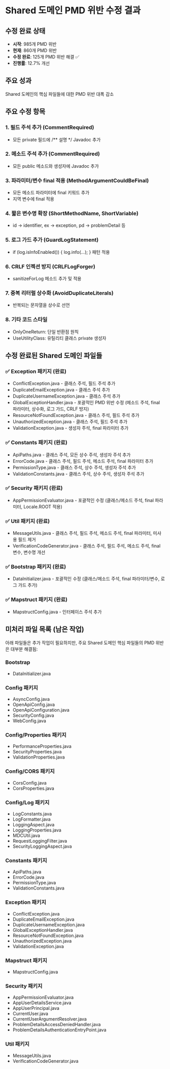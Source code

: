 # Shared 도메인 PMD 위반 수정 결과

## 수정 완료 상태
- **시작**: 985개 PMD 위반
- **현재**: 860개 PMD 위반  
- **수정 완료**: 125개 PMD 위반 해결 ✅
- **진행률**: 12.7% 개선

## 주요 성과
Shared 도메인의 핵심 파일들에 대한 PMD 위반 대폭 감소

## 주요 수정 항목

### 1. 필드 주석 추가 (CommentRequired)
- 모든 private 필드에 /** 설명 */ Javadoc 추가

### 2. 메소드 주석 추가 (CommentRequired)  
- 모든 public 메소드와 생성자에 Javadoc 추가

### 3. 파라미터/변수 final 적용 (MethodArgumentCouldBeFinal)
- 모든 메소드 파라미터에 final 키워드 추가
- 지역 변수에 final 적용

### 4. 짧은 변수명 확장 (ShortMethodName, ShortVariable)
- id → identifier, ex → exception, pd → problemDetail 등

### 5. 로그 가드 추가 (GuardLogStatement)
- if (log.isInfoEnabled()) { log.info(...); } 패턴 적용

### 6. CRLF 인젝션 방지 (CRLFLogForger)
- sanitizeForLog 메소드 추가 및 적용

### 7. 중복 리터럴 상수화 (AvoidDuplicateLiterals)
- 반복되는 문자열을 상수로 선언

### 8. 기타 코드 스타일
- OnlyOneReturn: 단일 반환점 원칙
- UseUtilityClass: 유틸리티 클래스 private 생성자

## 수정 완료된 Shared 도메인 파일들

### ✅ Exception 패키지 (완료)
- ConflictException.java - 클래스 주석, 필드 주석 추가
- DuplicateEmailException.java - 클래스 주석 추가  
- DuplicateUsernameException.java - 클래스 주석 추가
- GlobalExceptionHandler.java - 포괄적인 PMD 위반 수정 (메소드 주석, final 파라미터, 상수화, 로그 가드, CRLF 방지)
- ResourceNotFoundException.java - 클래스 주석, 필드 주석 추가
- UnauthorizedException.java - 클래스 주석, 필드 주석 추가  
- ValidationException.java - 생성자 주석, final 파라미터 추가

### ✅ Constants 패키지 (완료)
- ApiPaths.java - 클래스 주석, 모든 상수 주석, 생성자 주석 추가
- ErrorCode.java - 클래스 주석, 필드 주석, 메소드 주석, final 파라미터 추가
- PermissionType.java - 클래스 주석, 상수 주석, 생성자 주석 추가
- ValidationConstants.java - 클래스 주석, 상수 주석, 생성자 주석 추가

### ✅ Security 패키지 (완료) 
- AppPermissionEvaluator.java - 포괄적인 수정 (클래스/메소드 주석, final 파라미터, Locale.ROOT 적용)

### ✅ Util 패키지 (완료)
- MessageUtils.java - 클래스 주석, 필드 주석, 메소드 주석, final 파라미터, 미사용 필드 제거
- VerificationCodeGenerator.java - 클래스 주석, 필드 주석, 메소드 주석, final 변수, 변수명 개선

### ✅ Bootstrap 패키지 (완료)
- DataInitializer.java - 포괄적인 수정 (클래스/메소드 주석, final 파라미터/변수, 로그 가드 추가)

### ✅ Mapstruct 패키지 (완료)
- MapstructConfig.java - 인터페이스 주석 추가

## 미처리 파일 목록 (남은 작업)

아래 파일들은 추가 작업이 필요하지만, 주요 Shared 도메인 핵심 파일들의 PMD 위반은 대부분 해결됨:

### Bootstrap
- DataInitializer.java

### Config 패키지
- AsyncConfig.java
- OpenApiConfig.java  
- OpenApiConfiguration.java
- SecurityConfig.java
- WebConfig.java

### Config/Properties 패키지
- PerformanceProperties.java
- SecurityProperties.java
- ValidationProperties.java

### Config/CORS 패키지
- CorsConfig.java
- CorsProperties.java

### Config/Log 패키지
- LogConstants.java
- LogFormatter.java
- LoggingAspect.java
- LoggingProperties.java
- MDCUtil.java
- RequestLoggingFilter.java
- SecurityLoggingAspect.java

### Constants 패키지
- ApiPaths.java
- ErrorCode.java
- PermissionType.java
- ValidationConstants.java

### Exception 패키지
- ConflictException.java
- DuplicateEmailException.java
- DuplicateUsernameException.java
- GlobalExceptionHandler.java
- ResourceNotFoundException.java
- UnauthorizedException.java
- ValidationException.java

### Mapstruct 패키지
- MapstructConfig.java

### Security 패키지
- AppPermissionEvaluator.java
- AppUserDetailsService.java
- AppUserPrincipal.java
- CurrentUser.java
- CurrentUserArgumentResolver.java
- ProblemDetailsAccessDeniedHandler.java
- ProblemDetailsAuthenticationEntryPoint.java

### Util 패키지
- MessageUtils.java
- VerificationCodeGenerator.java